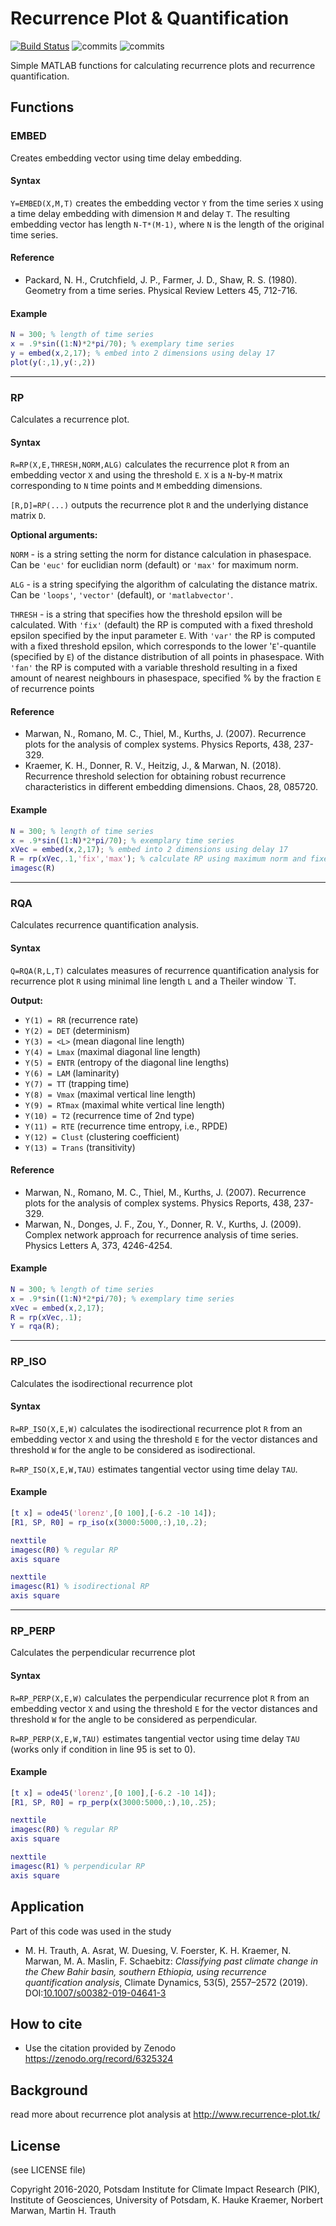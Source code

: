 # Recurrence Plot & Quantification

[![Build Status](https://travis-ci.com/pucicu/rp.svg?branch=master)](https://travis-ci.com/pucicu/rp)
![commits](https://badgen.net/github/release/pucicu/rp)
![commits](https://badgen.net/github/license/pucicu/rp)



Simple MATLAB functions for calculating recurrence plots and recurrence quantification.

## Functions

### EMBED

Creates embedding vector using time delay embedding.

#### Syntax

`Y=EMBED(X,M,T)` creates the embedding vector `Y` from the time
series `X` using a time delay embedding with dimension `M` and
delay `T`. The resulting embedding vector has length `N-T*(M-1)`,
where `N` is the length of the original time series.

#### Reference

* Packard, N. H., Crutchfield, J. P., Farmer, J. D.,
  Shaw, R. S. (1980). Geometry from a time series.
  Physical Review Letters 45, 712-716.

#### Example

```matlab
N = 300; % length of time series
x = .9*sin((1:N)*2*pi/70); % exemplary time series
y = embed(x,2,17); % embed into 2 dimensions using delay 17
plot(y(:,1),y(:,2))
```

--------------------------------------------------------------

### RP

Calculates a recurrence plot.

#### Syntax

`R=RP(X,E,THRESH,NORM,ALG)` calculates the recurrence plot `R`
from an embedding vector `X` and using the threshold `E`.
`X` is a `N`-by-`M` matrix corresponding to `N` time points
and `M` embedding dimensions.

`[R,D]=RP(...)` outputs the recurrence plot `R` and the
underlying distance matrix `D`.

**Optional arguments:**

`NORM` - is a string setting the norm for distance
                 calculation in phasespace. Can be `'euc'`
                 for euclidian norm (default) or `'max'`
                 for maximum norm.

`ALG` - is a string specifying the algorithm of
                 calculating the distance matrix. Can be
                 `'loops'`, `'vector'` (default), or
                 `'matlabvector'`.

`THRESH` - is a string that specifies how the threshold
                 epsilon will be calculated. With `'fix'` (default)
                 the RP is computed with a fixed threshold
                 epsilon specified by the input parameter `E`.
                 With `'var'` the RP is computed with a fixed
                 threshold epsilon, which corresponds to the
                 lower '`E`'-quantile (specified by `E`) of the
                 distance distribution of all points in
                 phasespace. With `'fan'` the RP is computed with
                 a variable threshold resulting in a fixed amount
                 of nearest neighbours in phasespace, specified
%                by the fraction `E` of recurrence points

#### Reference

* Marwan, N., Romano, M. C., Thiel, M., Kurths, J. (2007).
  Recurrence plots for the analysis of complex systems.
  Physics Reports, 438, 237-329.
* Kraemer, K. H., Donner, R. V., Heitzig, J., & Marwan, N.
  (2018). Recurrence threshold selection for obtaining robust
  recurrence characteristics in different embedding dimensions.
  Chaos, 28, 085720.

#### Example

```matlab
N = 300; % length of time series
x = .9*sin((1:N)*2*pi/70); % exemplary time series
xVec = embed(x,2,17); % embed into 2 dimensions using delay 17
R = rp(xVec,.1,'fix','max'); % calculate RP using maximum norm and fixed threshold
imagesc(R)
```

--------------------------------------------------------------

### RQA

Calculates recurrence quantification analysis.

#### Syntax

`Q=RQA(R,L,T)` calculates measures of recurrence
quantification analysis for recurrence plot `R` using
minimal line length `L` and a Theiler window `T.

**Output:**

* `Y(1) = RR`     (recurrence rate)
* `Y(2) = DET`    (determinism)
* `Y(3) = <L>`    (mean diagonal line length)
* `Y(4) = Lmax`   (maximal diagonal line length)
* `Y(5) = ENTR`   (entropy of the diagonal line lengths)
* `Y(6) = LAM`    (laminarity)
* `Y(7) = TT`     (trapping time)
* `Y(8) = Vmax`   (maximal vertical line length)
* `Y(9) = RTmax` (maximal white vertical line length)
* `Y(10) = T2`     (recurrence time of 2nd type)
* `Y(11) = RTE`    (recurrence time entropy, i.e., RPDE)
* `Y(12) = Clust`  (clustering coefficient)
* `Y(13) = Trans`  (transitivity)

#### Reference

* Marwan, N., Romano, M. C., Thiel, M., Kurths, J. (2007).
  Recurrence plots for the analysis of complex systems.
  Physics Reports, 438, 237-329.
* Marwan, N., Donges, J. F., Zou, Y., Donner, R. V.,
  Kurths, J. (2009). Complex network approach for recurrence
  analysis of time series. Physics Letters A, 373, 4246-4254.

#### Example

```matlab
N = 300; % length of time series
x = .9*sin((1:N)*2*pi/70); % exemplary time series
xVec = embed(x,2,17);
R = rp(xVec,.1);
Y = rqa(R);
```

--------------------------------------------------------------

### RP_ISO

Calculates the isodirectional recurrence plot

#### Syntax

`R=RP_ISO(X,E,W)` calculates the isodirectional recurrence plot `R`
from an embedding vector `X` and using the threshold `E` for the
vector distances and threshold `W` for the angle to be
considered as isodirectional.

`R=RP_ISO(X,E,W,TAU)` estimates tangential vector using time delay `TAU`.

#### Example

```matlab
[t x] = ode45('lorenz',[0 100],[-6.2 -10 14]);
[R1, SP, R0] = rp_iso(x(3000:5000,:),10,.2);

nexttile
imagesc(R0) % regular RP
axis square

nexttile
imagesc(R1) % isodirectional RP
axis square
```

--------------------------------------------------------------

### RP_PERP

Calculates the perpendicular recurrence plot

#### Syntax

`R=RP_PERP(X,E,W)` calculates the perpendicular recurrence plot `R`
from an embedding vector `X` and using the threshold `E` for the
vector distances and threshold `W` for the angle to be
considered as perpendicular.

`R=RP_PERP(X,E,W,TAU)` estimates tangential vector using time delay `TAU`
(works only if condition in line 95 is set to 0).

#### Example

```matlab
[t x] = ode45('lorenz',[0 100],[-6.2 -10 14]);
[R1, SP, R0] = rp_perp(x(3000:5000,:),10,.25);

nexttile
imagesc(R0) % regular RP
axis square

nexttile
imagesc(R1) % perpendicular RP
axis square
```

## Application

Part of this code was used in the study

* M. H. Trauth, A. Asrat, W. Duesing, V. Foerster, K. H. Kraemer, N. Marwan, M. A. Maslin, F. Schaebitz: _Classifying past climate change in the Chew Bahir basin, southern Ethiopia, using recurrence quantification analysis_, Climate Dynamics, 53(5), 2557–2572 (2019). DOI:[10.1007/s00382-019-04641-3](https://doi.org/10.1007/s00382-019-04641-3)

## How to cite

* Use the citation provided by Zenodo <https://zenodo.org/record/6325324>

## Background

read more about recurrence plot analysis at
<http://www.recurrence-plot.tk/>

## License

(see LICENSE file)

Copyright 2016-2020,
Potsdam Institute for Climate Impact Research (PIK),
Institute of Geosciences, University of Potsdam,
K. Hauke Kraemer, Norbert Marwan, Martin H. Trauth
